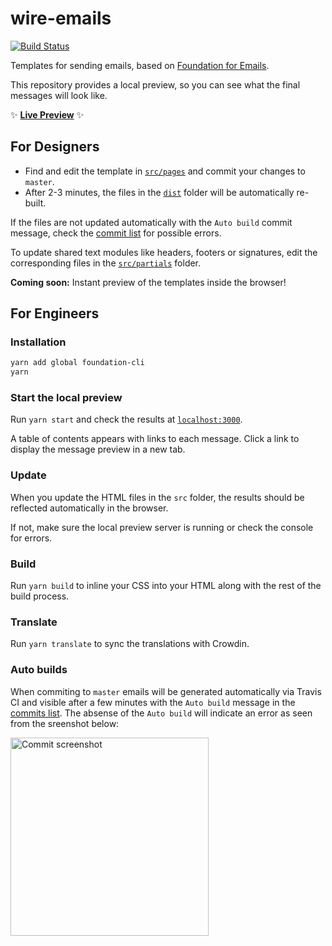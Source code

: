 # wire-emails

[![Build Status](https://travis-ci.org/wireapp/wire-emails.svg?branch=master)](https://travis-ci.org/wireapp/wire-emails)

Templates for sending emails, based on [Foundation for Emails](https://foundation.zurb.com/emails.html).

This repository provides a local preview, so you can see what the final messages will look like.

✨ [**Live Preview**](https://wireapp.github.io/wire-emails/dist/) ✨

## For Designers

* Find and edit the template in [`src/pages`](https://github.com/wireapp/wire-emails/tree/master/src/pages) and commit your changes to `master`.
* After 2-3 minutes, the files in the [`dist`](https://github.com/wireapp/wire-emails/tree/master/dist) folder will be automatically re-built.

If the files are not updated automatically with the `Auto build` commit message, check the [commit list](https://github.com/wireapp/wire-emails/commits/master) for possible errors.

To update shared text modules like headers, footers or signatures, edit the corresponding files in the [`src/partials`](https://github.com/wireapp/wire-emails/tree/master/src/partials) folder.

**Coming soon:** Instant preview of the templates inside the browser!

## For Engineers

### Installation

```bash
yarn add global foundation-cli
yarn
```

### Start the local preview

Run `yarn start` and check the results at [`localhost:3000`](http://localhost:3000).

A table of contents appears with links to each message. Click a link to display the message preview in a new tab.

### Update

When you update the HTML files in the `src` folder, the results should be reflected automatically in the browser.

If not, make sure the local preview server is running or check the console for errors.

### Build

Run `yarn build` to inline your CSS into your HTML along with the rest of the build process.

### Translate

Run `yarn translate` to sync the translations with Crowdin.

### Auto builds

When commiting to `master` emails will be generated automatically via Travis CI and visible after a few minutes with the `Auto build` message in the [commits list](https://github.com/wireapp/wire-emails/commits/master). The absense of the `Auto build` will indicate an error as seen from the sreenshot below:

<img width="317" alt="Commit screenshot" src="https://user-images.githubusercontent.com/125676/35437305-0d16b15c-0292-11e8-802a-e09242472bf8.png">
